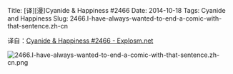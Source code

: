 Title: [译][漫]Cyanide & Happiness #2466
Date: 2014-10-18
Tags: Cyanide and Happiness
Slug: 2466.I-have-always-wanted-to-end-a-comic-with-that-sentence.zh-cn

译自：[Cyanide & Happiness #2466 - Explosm.net](http://explosm.net/comics/2466/)


![2466.I-have-always-wanted-to-end-a-comic-with-that-sentence.zh-cn.png](/static/images/comics/2466.I-have-always-wanted-to-end-a-comic-with-that-sentence.zh-cn.png)
